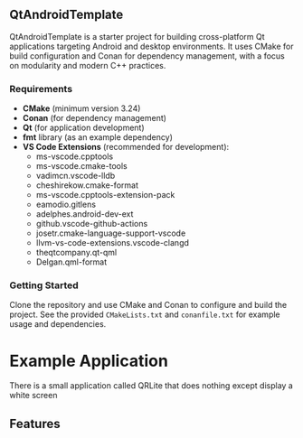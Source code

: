 ## QtAndroidTemplate

QtAndroidTemplate is a starter project for building cross-platform Qt applications targeting Android and desktop environments. It uses CMake for build configuration and Conan for dependency management, with a focus on modularity and modern C++ practices.

### Requirements

- **CMake** (minimum version 3.24)
- **Conan** (for dependency management)
- **Qt** (for application development)
- **fmt** library (as an example dependency)
- **VS Code Extensions** (recommended for development):
	- ms-vscode.cpptools
	- ms-vscode.cmake-tools
	- vadimcn.vscode-lldb
	- cheshirekow.cmake-format
	- ms-vscode.cpptools-extension-pack
	- eamodio.gitlens
	- adelphes.android-dev-ext
	- github.vscode-github-actions
	- josetr.cmake-language-support-vscode
	- llvm-vs-code-extensions.vscode-clangd
	- theqtcompany.qt-qml
	- Delgan.qml-format

### Getting Started

Clone the repository and use CMake and Conan to configure and build the project. See the provided `CMakeLists.txt` and `conanfile.txt` for example usage and dependencies.
# Example Application

There is a small application called QRLite that does nothing except display a white screen
## Features
